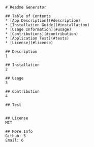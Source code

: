 
    # Readme Generator

    ## Table of Contents
    * [App Description](#description)
    * [Installation Guide](#installation)
    * [Usage Information](#usage)
    * [Contributions](#contribution)
    * [Application Test](#tests)
    * [License](#license)

    ## Description
    1

    ## Installation
    2

    ## Usage
    3

    ## Contribution
    4

    ## Test
    

    ## License
    MIT

    ## More Info
    Github: 5
    Email: 6
    